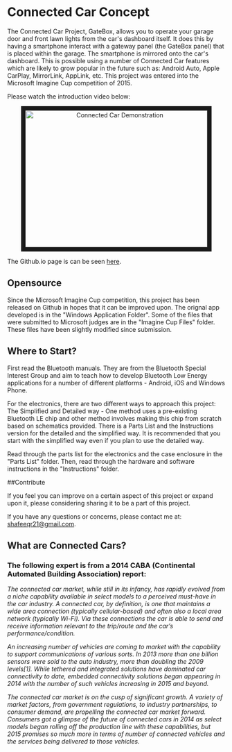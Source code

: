 # Connected Car Concept

The Connected Car Project, GateBox, allows you to operate your garage door and front lawn lights from the car's dashboard itself. It does this by having a smartphone interact with a gateway panel (the GateBox panel) that is placed within the garage. The smartphone is mirrored onto the car's dashboard. This is possible using a number of Connected Car features which are likely to grow popular in the future such as: Android Auto, Apple CarPlay, MirrorLink, AppLink, etc. This project was entered into the Microsoft Imagine Cup competition of 2015.

Please watch the introduction video below:

<div style="text-align: center">
<a href="http://www.youtube.com/watch?feature=player_embedded&v=YNrUQAdRSC8
" target="_blank"><img src="http://img.youtube.com/vi/YNrUQAdRSC8/0.jpg" 
alt="Connected Car Demonstration" width="420" height="315" border="10" /></a>
</div>

The Github.io page is can be seen [here](http://shafeeqr2.github.io/Connected-Car-Concept/ "GateBox").
## Opensource
Since the Microsoft Imagine Cup competition, this project has been released on Github in hopes that it can be improved upon. The orignal app developed is in the "Windows Application Folder". Some of the files that were submitted to Microsoft judges are in the "Imagine Cup Files" folder. These files have been slightly modified since submission. 

## Where to Start?
First read the Bluetooth manuals. They are from the Bluetooth Special Interest Group and aim to teach how to develop Bluetooth Low Energy applications for a number of different platforms  - Android, iOS and Windows Phone.

For the electronics, there are two different ways to approach this project: The Simplified and Detailed way - One method uses a pre-existing Bluetooth LE chip and other method involves making this chip from scratch based on schematics provided. There is a Parts List and the Instructions version for the detailed and the simplified way. It is recommended that you start with the simplified way even if you plan to use the detailed way.

Read through the parts list for the electronics and the case enclosure in the "Parts List" folder. Then, read through the hardware and software instructions in the "Instructions" folder.

##Contribute

If you feel you can improve on a certain aspect of this project or expand upon it, please considering sharing it to be a part of this project.

If you have any questions or concerns, please contact me at: shafeeqr21@gmail.com.

## What are Connected Cars?

### The following expert is from a 2014 CABA (Continental Automated Building Association) report:

*The connected car market, while still in its infancy, has rapidly evolved from a niche capability available in select models to a perceived must-have in the car industry. A connected car, by definition, is one that maintains a wide area connection (typically cellular-based) and often also a local area network (typically Wi-Fi). Via these connections the car is able to send and receive information relevant to the trip/route and the car’s performance/condition.*

*An increasing number of vehicles are coming to market with the capability to support communications of various sorts. In 2013 more than one billion sensors were sold to the auto industry, more than doubling the 2009 levels[1]. While tethered and integrated solutions have dominated car connectivity to date, embedded connectivity solutions began appearing in 2014 with the number of such vehicles increasing in 2015 and beyond.*

*The connected car market is on the cusp of significant growth. A variety of market factors, from government regulations, to industry partnerships, to consumer demand, are propelling the connected car market forward. Consumers got a glimpse of the future of connected cars in 2014 as select models began rolling off the production line with these capabilities, but 2015 promises so much more in terms of number of connected vehicles and the services being delivered to those vehicles.* 

## 

